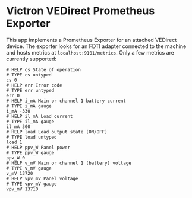 # Victron VEDirect Prometheus Exporter

This app implements a Prometheus Exporter for an attached VEDirect device. The exporter looks for an FDTI adapter connected to the machine and hosts metrics at `localhost:9101/metrics`. Only a few metrics are currently supported:

```
# HELP cs State of operation
# TYPE cs untyped
cs 0
# HELP err Error code
# TYPE err untyped
err 0
# HELP i_mA Main or channel 1 battery current
# TYPE i_mA gauge
i_mA -330
# HELP il_mA Load current
# TYPE il_mA gauge
il_mA 300
# HELP load Load output state (ON/OFF) 
# TYPE load untyped
load 1
# HELP ppv_W Panel power
# TYPE ppv_W gauge
ppv_W 0
# HELP v_mV Main or channel 1 (battery) voltage
# TYPE v_mV gauge
v_mV 13720
# HELP vpv_mV Panel voltage
# TYPE vpv_mV gauge
vpv_mV 13710
```